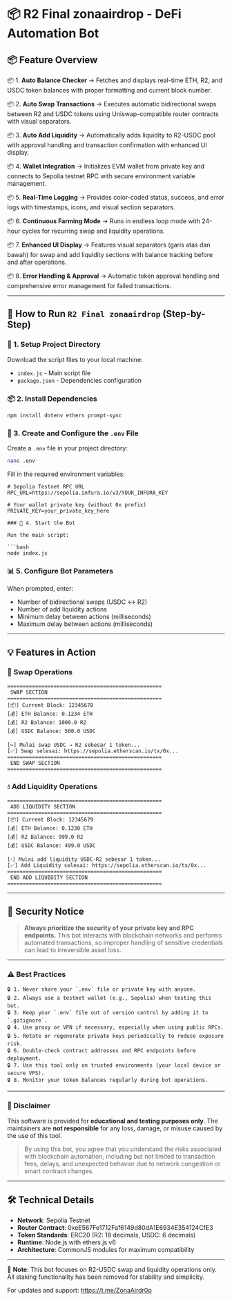 # 📦 R2 Final zonaairdrop - DeFi Automation Bot

## 📦 Feature Overview

📦 1. **Auto Balance Checker**
    → Fetches and displays real-time ETH, R2, and USDC token balances with proper formatting and current block number.

📦 2. **Auto Swap Transactions**
    → Executes automatic bidirectional swaps between R2 and USDC tokens using Uniswap-compatible router contracts with visual separators.

📦 3. **Auto Add Liquidity**
    → Automatically adds liquidity to R2-USDC pool with approval handling and transaction confirmation with enhanced UI display.

📦 4. **Wallet Integration**
    → Initializes EVM wallet from private key and connects to Sepolia testnet RPC with secure environment variable management.

📦 5. **Real-Time Logging**
    → Provides color-coded status, success, and error logs with timestamps, icons, and visual section separators.

📦 6. **Continuous Farming Mode**
    → Runs in endless loop mode with 24-hour cycles for recurring swap and liquidity operations.

📦 7. **Enhanced UI Display**
    → Features visual separators (garis atas dan bawah) for swap and add liquidity sections with balance tracking before and after operations.

📦 8. **Error Handling & Approval**
    → Automatic token approval handling and comprehensive error management for failed transactions.

---

## 🚀 How to Run `R2 Final zonaairdrop` (Step-by-Step)

### 📁 1. Setup Project Directory

Download the script files to your local machine:
- `index.js` - Main script file
- `package.json` - Dependencies configuration

### 📦 2. Install Dependencies

```bash
npm install dotenv ethers prompt-sync
```

### 📝 3. Create and Configure the `.env` File

Create a `.env` file in your project directory:

```bash
nano .env
```

Fill in the required environment variables:

```env
# Sepolia Testnet RPC URL
RPC_URL=https://sepolia.infura.io/v3/YOUR_INFURA_KEY

# Your wallet private key (without 0x prefix)
PRIVATE_KEY=your_private_key_here

### 🚀 4. Start the Bot

Run the main script:

```bash
node index.js
```

### 📊 5. Configure Bot Parameters

When prompted, enter:
- Number of bidirectional swaps (USDC ↔️ R2)
- Number of add liquidity actions
- Minimum delay between actions (milliseconds)
- Maximum delay between actions (milliseconds)

---

## 💡 Features in Action

### 🔄 Swap Operations
```
==================================================
 SWAP SECTION 
==================================================
[📦] Current Block: 12345678
[💰] ETH Balance: 0.1234 ETH
[💰] R2 Balance: 1000.0 R2
[💰] USDC Balance: 500.0 USDC

[↪️] Mulai swap USDC → R2 sebesar 1 token...
[✅] Swap selesai: https://sepolia.etherscan.io/tx/0x...
==================================================
 END SWAP SECTION 
==================================================
```

### 💧 Add Liquidity Operations
```
==================================================
 ADD LIQUIDITY SECTION 
==================================================
[📦] Current Block: 12345679
[💰] ETH Balance: 0.1230 ETH
[💰] R2 Balance: 999.0 R2
[💰] USDC Balance: 499.0 USDC

[💧] Mulai add liquidity USDC-R2 sebesar 1 token...
[✅] Add Liquidity selesai: https://sepolia.etherscan.io/tx/0x...
==================================================
 END ADD LIQUIDITY SECTION 
==================================================
```

---

## 🔐 Security Notice

> **Always prioritize the security of your private key and RPC endpoints.**
> This bot interacts with blockchain networks and performs automated transactions, so improper handling of sensitive credentials can lead to irreversible asset loss.

---

### ⚠️ Best Practices

```
🔒 1. Never share your `.env` file or private key with anyone.
🔒 2. Always use a testnet wallet (e.g., Sepolia) when testing this bot.
🔒 3. Keep your `.env` file out of version control by adding it to `.gitignore`.
🔒 4. Use proxy or VPN if necessary, especially when using public RPCs.
🔒 5. Rotate or regenerate private keys periodically to reduce exposure risk.
🔒 6. Double-check contract addresses and RPC endpoints before deployment.
🔒 7. Use this tool only on trusted environments (your local device or secure VPS).
🔒 8. Monitor your token balances regularly during bot operations.
```

---

### 🚫 Disclaimer

This software is provided for **educational and testing purposes only**.
The maintainers are **not responsible** for any loss, damage, or misuse caused by the use of this tool.

> By using this bot, you agree that you understand the risks associated with blockchain automation, including but not limited to transaction fees, delays, and unexpected behavior due to network congestion or smart contract changes.

---

## 🛠️ Technical Details

- **Network**: Sepolia Testnet
- **Router Contract**: 0xeE567Fe1712Faf6149d80dA1E6934E354124CfE3
- **Token Standards**: ERC20 (R2: 18 decimals, USDC: 6 decimals)
- **Runtime**: Node.js with ethers.js v6
- **Architecture**: CommonJS modules for maximum compatibility

---

📝 **Note**: This bot focuses on R2-USDC swap and liquidity operations only. All staking functionality has been removed for stability and simplicity.

For updates and support: https://t.me/ZonaAirdr0p
